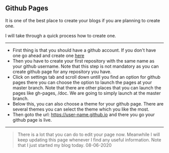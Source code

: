 ## Github Pages
It is one of the best place to create your blogs if you are planning to create one.
 
I will take through a quick process how to create one.

* * *
* First thing is that you should have a github account. If you don't have one go ahead and create one [here](https://github.com)
* Then you have to create your first repository with the same name as your github username. Note that this step is not mandatory as you can create github page for any repository you have.
* Click on settings tab and scroll down untill you find an option for github pages there you can choose the option to launch the pages at your master branch. Note that there are other places that you can launch the pages like gh-pages, /doc. We are going to simply launch at the master branch.
* Below this, you can also choose a theme for your github page. There are several themes you can select the theme which you like the most.
* Then goto the url: https://user-name.github.io and there you go your github page is live.

* * *
> There is a lot that you can do to edit your page now. Meanwhile I will keep updating this page whenever I find any useful information. Note that I just started my blog today. 08-06-2020
